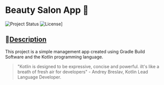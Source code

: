 # Beauty Salon App 💅
![Project Status](https://img.shields.io/badge/status-complete-brightgreen)
![License](https://img.shields.io/badge/license-SETU-blue.svg)]

## 	💠[Description](##Description)
This project is a simple management app created using Gradle Build Software and the Kotlin programming language.
> "Kotlin is designed to be expressive, concise and powerful. iIt's like a breath of fresh air for developers" - Andrey Breslav, Kotlin Lead Language Developer.
